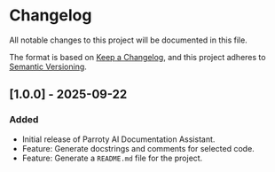 # Changelog

All notable changes to this project will be documented in this file.

The format is based on [Keep a Changelog](https://keepachangelog.com/en/1.0.0/),
and this project adheres to [Semantic Versioning](https://semver.org/spec/v2.0.0.html).

## [1.0.0] - 2025-09-22

### Added

- Initial release of Parroty AI Documentation Assistant.
- Feature: Generate docstrings and comments for selected code.
- Feature: Generate a `README.md` file for the project.

